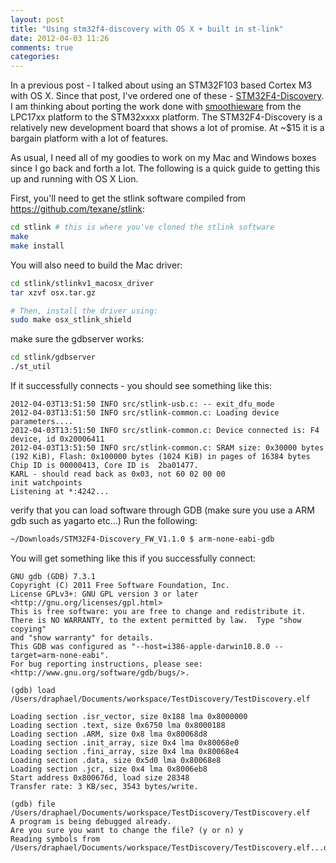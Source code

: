 ```yaml
---
layout: post
title: "Using stm32f4-discovery with OS X + built in st-link"
date: 2012-04-03 11:26
comments: true
categories: 
---
```

In a previous post - I talked about using an STM32F103 based Cortex M3 with OS X.  Since that post, I've ordered one of these - <a href="http://www.st.com/internet/evalboard/product/252419.jsp">STM32F4-Discovery</a>.  I am thinking about porting the work done with <a href="http://smoothieware.org/">smoothieware</a> from the LPC17xx platform to the STM32xxxx platform.  The STM32F4-Discovery is a relatively new development board that shows a lot of promise.  At ~$15 it is a bargain platform with a lot of features.

As usual, I need all of my goodies to work on my Mac and Windows boxes since I go back and forth a lot.  The following is a quick guide to getting this up and running with OS X Lion.

First, you'll need to get the stlink software compiled from <a href="https://github.com/texane/stlink">https://github.com/texane/stlink</a>:

``` bash
cd stlink # this is where you've cloned the stlink software
make
make install

```

You will also need to build the Mac driver:

``` bash
cd stlink/stlinkv1_macosx_driver
tar xzvf osx.tar.gz

# Then, install the driver using:
sudo make osx_stlink_shield

```

make sure the gdbserver works:
``` bash
cd stlink/gdbserver
./st_util

```

If it successfully connects - you should see something like this:

```
2012-04-03T13:51:50 INFO src/stlink-usb.c: -- exit_dfu_mode
2012-04-03T13:51:50 INFO src/stlink-common.c: Loading device parameters....
2012-04-03T13:51:50 INFO src/stlink-common.c: Device connected is: F4 device, id 0x20006411
2012-04-03T13:51:50 INFO src/stlink-common.c: SRAM size: 0x30000 bytes (192 KiB), Flash: 0x100000 bytes (1024 KiB) in pages of 16384 bytes
Chip ID is 00000413, Core ID is  2ba01477.
KARL - should read back as 0x03, not 60 02 00 00
init watchpoints
Listening at *:4242...
```

verify that you can load software through GDB (make sure you use a ARM gdb such as yagarto etc...)
Run the following:
``` bash
~/Downloads/STM32F4-Discovery_FW_V1.1.0 $ arm-none-eabi-gdb 
```

You will get something like this if you successfully connect:
```
GNU gdb (GDB) 7.3.1
Copyright (C) 2011 Free Software Foundation, Inc.
License GPLv3+: GNU GPL version 3 or later <http://gnu.org/licenses/gpl.html>
This is free software: you are free to change and redistribute it.
There is NO WARRANTY, to the extent permitted by law.  Type "show copying"
and "show warranty" for details.
This GDB was configured as "--host=i386-apple-darwin10.8.0 --target=arm-none-eabi".
For bug reporting instructions, please see:
<http://www.gnu.org/software/gdb/bugs/>.
```

```
(gdb) load /Users/draphael/Documents/workspace/TestDiscovery/TestDiscovery.elf
```

```
Loading section .isr_vector, size 0x188 lma 0x8000000
Loading section .text, size 0x6750 lma 0x8000188
Loading section .ARM, size 0x8 lma 0x80068d8
Loading section .init_array, size 0x4 lma 0x80068e0
Loading section .fini_array, size 0x4 lma 0x80068e4
Loading section .data, size 0x5d0 lma 0x80068e8
Loading section .jcr, size 0x4 lma 0x8006eb8
Start address 0x800676d, load size 28348
Transfer rate: 3 KB/sec, 3543 bytes/write.
```


```
(gdb) file /Users/draphael/Documents/workspace/TestDiscovery/TestDiscovery.elf
A program is being debugged already.
Are you sure you want to change the file? (y or n) y
Reading symbols from /Users/draphael/Documents/workspace/TestDiscovery/TestDiscovery.elf...done.


```

